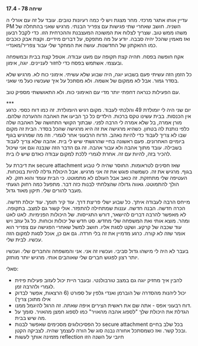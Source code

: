 **שיחה 78 \- 17.4**

עדיין אותו אתגר מרכזי. מחר מצגת ויש לי כמה רעיונות טובים. עובד על זה עם אורלי ה PM השניה. חושב שאחרי שתי פגישות עם צפריר הבנתי. מרגיש שאני בהתחלה של משהו ממש טוב. שצריך לצלוח את המשוכה המעצבנת וההכרחית הזו. כדי לקבל רבעון ואז מאמין שהכל יהיה סבבה. יודע על מה מתפקס, על דברים מידיים. וקצת אבק כוכבים כמו ההאקתון של החדשנות. עושה את המחקר שלי עבור צפריר/מאנדיי. 

אקח חופשה בפסח. תהיה קצת תקופה עם מעט עבודה. אטפל קצת בבית ובמשפחה ובעצמי. אשתמש בפסח כדי לחזור לעניינים. יוגה, אימון. 

כל הזמן הזה עשיתי פעם בשבוע יוגה, היה שבוע שלא עשיתי. אימוני כוח לא. מרגיש שלא בסדר גמור. אבל לא ממקום של אשמה. ולא מסתכל על איך שעכשיו כעל מי שאני. 

עם הפעילות כנראה דחפתי יותר מדי עם האימוני כוח. ולא התאוששתי מספיק טוב. 

\*\*\*  
יום שני היה לי יומולדת 49 והלכתי לעבוד. מקום רגיש היומולדת. זה כמו דוח כספי. כרגע אין הכנסות. בבית עשינו טקס ברכות. הילדים כל כך הביעו את האהבה וההערכה שלהם. מורן אמרה, בל שלא אמרה לי הרבה לפני. שבתוך הקושי התחושה של האהבה שלה כלפי נותנת לה בטחון. כשהיא מרגישה את זה היא מרגישה שהכל בסדר. הבית זה מקום שבו לא צריך לעבוד כדי להיות נאהב. הדוח הרבעוני אחר לגמרי. וזה מה שמרגיש בגוף ביומיים האחרונים. פעם ראשונה בחיי שהרגשתי שיש לי בית. אהבה שלא צריך לעבוד בשבילה. עובד מתוך אהבה ולא עבור אהבה. זה גם הדבר הזה שנבנה וגם אני שיכול להכיר בזה, להיות עם זה. אחרת לגמרי ללכת למקום עבודה כאדם שיש לו בית. 

את דיברת על secure attachment שאז חסינים לטראומות. החוסר שהיה לי טבוע בגוף. מרגיש את זה. כשמשהו פוגש את זה אני מרגיש. אבל היכולת גדלה להיות בנוכחות. העטיפה שלי מתחזקת. זה כואב אבל העולם לא מתמוטט. כי הבית עומד והוא חזק. לא הולך להתמוטט. גאווה גדולה שהצלחתי לבנות כזה דבר. מתפעל כמה רחוק הגעתי מעבר להורים שלי. תיקון מאוד גדול. 

מייחס הרבה לעבודה איתך. כל שבוע ישלי פריצת דרך. עוד קיר תומך. עוד יכולת חדשה. הכרה חדשה. הבנה חדשה. עננות שמתחילה להתפזר. אולי קשור גם למצב. בתקופה. לא מאפשר להרבה דברים להישאר, דורש התגייסות. של היכולות הפנימיות. לאט לאט ומהר. מוצא אותי ואת המשפחה שלי מחדש. סט חדש של יכולות וכוחות. כל גל עוזב ויש עוד שכבה של קרקע. ושקט לסגת אליו. חושב למשל שאחרי הפגישה עם צפריר הוא אומר שזה לא קורה. כרגע מדמיין את זה בלי חרדה. גם אם כן, אוכל לסגת למקום הזה עכשיו. לבית שלי. 

בעבר לא היה לי מישהו גדול סביבי. ועכשיו זה אני. אני והמשפחה והחברים שלי. ועכשיו יותר רצון לפגוש חברים שלי שאוהבים אותי. מרגיש יותר מוחזק. 

סאלי:

* להבין איך מחזיק יוגה גם במצב טורבולנטי. ובעבר היית יכול לעזוב פעילות פיזית לגמרי ולהרבה זמן.  
* יכול ליהנות מהסדרה של הוברמן ואנדי גלפין על ספורט (6 הרצאות, אפשר לבדוק אילו מתוכן צריך)  
* דוח רבעוני אפס \- אתה שם את ראשית הצירים איפה שאתה. זה הרגל להיגמל ממנו.   
* הגדלת את היכולת שלך "לספוג אהבה מהאויר" כמו לספוג חמצן מהאויר. סומך על מה שיש בבית.   
* כל הפסיכולוגים מסכימים שאפשר לבנות secure attachment בכל שלב בחיים ובכל קשר. ואז כשמסתכל אחורה נבנה סוג של הורה לעצמך שהיה. לצביקה הקטן.   
* מזמינה אותך לעשות reflection חיובי על השנה הזו

